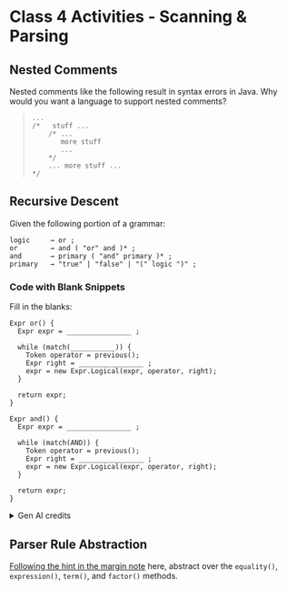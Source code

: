 
# Class 4 Activities - Scanning & Parsing


## Nested Comments

Nested comments like the following result in syntax errors in Java. Why would you want a language to support nested comments?

> ```
> ...
> /*   stuff ...
>     /* ...
>        more stuff
>        ...
>     */ 
>     ... more stuff ...
> */
> ```


## Recursive Descent

Given the following portion of a grammar:

```
logic     → or ;
or        → and ( "or" and )* ;
and       → primary ( "and" primary )* ;
primary   → "true" | "false" | "(" logic ")" ;
```


### Code with Blank Snippets

Fill in the blanks:

```
Expr or() {
  Expr expr = ________________ ;

  while (match(___________)) {
    Token operator = previous();
    Expr right = ________________ ;
    expr = new Expr.Logical(expr, operator, right);
  }

  return expr;
}

Expr and() {
  Expr expr = ________________ ;

  while (match(AND)) {
    Token operator = previous();
    Expr right = ________________ ;
    expr = new Expr.Logical(expr, operator, right);
  }

  return expr;
}
```

<details>
<summary>Gen AI credits</summary>
 
*ChatGPT prompts [Accessed 9/4/25]:*
> What's a good classroom activity to use in conjunction with the "Parsing Expressions" (chapter 6) chapter of Crafting Interpreters?

> Provide a similar rule like "equality  → comparison ( ( "!=" | "==" ) comparison )*; " for a completely different grammar and a  recursive descent parser method with blanks to fill in snippets.
</details>



## Parser Rule Abstraction

[Following the hint in the margin note](https://craftinginterpreters.com/parsing-expressions.html#:~:text=If%20you%20wanted%20to%20do%20some%20clever%20Java%208) here, abstract over the `equality()`, `expression()`, `term()`, and `factor()` methods.

